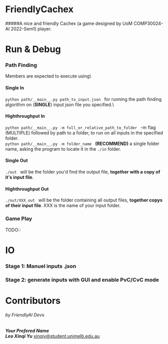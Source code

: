 # FriendlyCachex
#####A nice and friendly Cachex (a game designed by UoM COMP30024-AI 2022-Sem1) player.


# Run & Debug
### Path Finding
Members are expected to execute using\
#### Single In
``python path/__main__.py path_to_input.json `` for running the path finding algorithm on (**SINGLE**) input json file you specified.\
#### Highthroughput In
``python path/__main__.py -m full_or_relative_path_to_folder `` -m flag (MULTIPLE) followed by path to a folder, to run on all inputs in the specified folder. \
``python path/__main__.py -m folder_name `` **(RECOMMEND)** a single folder name, asking the program to locate it in the ```./in``` folder.
#### Single Out
``./out `` will be the folder you'd find the output file, **together with a copy of it's input file**. 
#### Highthroughput Out
``./out/XXX_out `` will be the folder containing all output files, **together copys of their input file**. XXX is the name of your input folder. 


### Game Play
TODO::

# IO
### Stage 1: Manuel inputs .json

### Stage 2: generate inputs with GUI and enable PvC/CvC mode

# Contributors
###### by FriendlyAI Devs
___Your Prefered Name___  \
___Leo Xinqi Yu___ xinqiy@student.unimelb.edu.au
